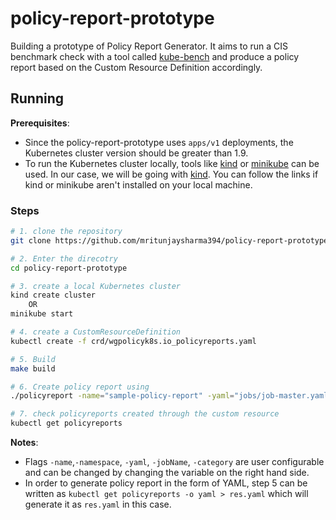 # policy-report-prototype
Building a prototype of Policy Report Generator. It aims to run a CIS benchmark check with a tool called [kube-bench](https://github.com/aquasecurity/kube-bench) and produce a policy report based on the Custom Resource Definition accordingly.

## Running

**Prerequisites**: 
* Since the policy-report-prototype uses `apps/v1` deployments, the Kubernetes cluster version should be greater than 1.9.
* To run the Kubernetes cluster locally, tools like [kind](https://kind.sigs.k8s.io/) or [minikube](https://minikube.sigs.k8s.io/docs/start/) can be used. In our case, we will be going with [kind](https://kind.sigs.k8s.io/). You can follow the links if kind or minikube aren't installed on your local machine.

### Steps

```sh
# 1. clone the repository
git clone https://github.com/mritunjaysharma394/policy-report-prototype.git

# 2. Enter the direcotry
cd policy-report-prototype

# 3. create a local Kubernetes cluster
kind create cluster
    OR
minikube start

# 4. create a CustomResourceDefinition
kubectl create -f crd/wgpolicyk8s.io_policyreports.yaml

# 5. Build
make build

# 6. Create policy report using
./policyreport -name="sample-policy-report" -yaml="jobs/job-master.yaml" -jobName="kube-bench-master" -namespace="default" -category="CIS Benchmarks"

# 7. check policyreports created through the custom resource
kubectl get policyreports
```
**Notes**: 
* Flags `-name`,`-namespace`, `-yaml`, `-jobName`, `-category` are user configurable and can be changed by changing the variable on the right hand side. 
* In order to generate policy report in the form of YAML, step 5 can be written as `kubectl get policyreports -o yaml > res.yaml` which will generate it as `res.yaml` in this case.
